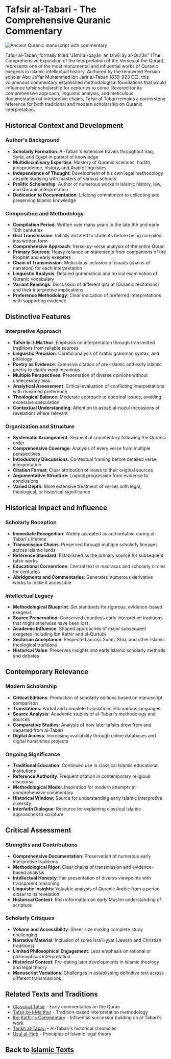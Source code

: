 # Tafsir al-Tabari - The Comprehensive Quranic Commentary

![Ancient Quranic manuscript with commentary](tafsir_tabari_image.jpg)

Tafsir al-Tabari, formally titled "Jāmiʿ al-bayān ʿan taʾwīl āy al-Qurʾān" (The Comprehensive Exposition of the Interpretation of the Verses of the Quran), represents one of the most monumental and influential works of Quranic exegesis in Islamic intellectual history. Authored by the renowned Persian scholar Abu Ja'far Muhammad ibn Jarir al-Tabari (839-923 CE), this voluminous commentary established methodological foundations that would influence tafsir scholarship for centuries to come. Revered for its comprehensive approach, linguistic analysis, and meticulous documentation of interpretive chains, Tafsir al-Tabari remains a cornerstone reference for both traditional and modern scholarship on Quranic interpretation.

## Historical Context and Development

### Author's Background
- **Scholarly Formation**: Al-Tabari's extensive travels throughout Iraq, Syria, and Egypt in pursuit of knowledge
- **Multidisciplinary Expertise**: Mastery of Quranic sciences, hadith, jurisprudence, history, and Arabic linguistics
- **Independence of Thought**: Development of his own legal methodology despite studying with masters of various schools
- **Prolific Scholarship**: Author of numerous works in Islamic history, law, and Quranic interpretation
- **Dedication to Documentation**: Lifelong commitment to collecting and preserving Islamic knowledge

### Composition and Methodology
- **Compilation Period**: Written over many years in the late 9th and early 10th centuries
- **Oral Transmission**: Initially dictated to students before being compiled into written form
- **Comprehensive Approach**: Verse-by-verse analysis of the entire Quran
- **Primary Sources**: Heavy reliance on statements from companions of the Prophet and early exegetes
- **Chain of Transmission**: Meticulous inclusion of isnads (chains of narrators) for each interpretation
- **Linguistic Analysis**: Detailed grammatical and lexical examination of Quranic vocabulary
- **Variant Readings**: Discussion of different qira'at (Quranic recitations) and their interpretive implications
- **Preference Methodology**: Clear indication of preferred interpretations with supporting evidence

## Distinctive Features

### Interpretive Approach
- **Tafsir bi-l-Ma'thur**: Emphasis on interpretation through transmitted traditions from reliable sources
- **Linguistic Precision**: Careful analysis of Arabic grammar, syntax, and philology
- **Poetry as Evidence**: Extensive citation of pre-Islamic and early Islamic poetry to clarify word meanings
- **Multiple Perspectives**: Presentation of diverse opinions without unnecessary bias
- **Analytical Assessment**: Critical evaluation of conflicting interpretations with reasoned preference
- **Theological Balance**: Moderate approach to doctrinal issues, avoiding excessive speculation
- **Contextual Understanding**: Attention to asbab al-nuzul (occasions of revelation) where relevant

### Organization and Structure
- **Systematic Arrangement**: Sequential commentary following the Quranic order
- **Comprehensive Coverage**: Analysis of every verse from multiple perspectives
- **Introductory Discussions**: Contextual framing before detailed verse interpretation
- **Citation Format**: Clear attribution of views to their original sources
- **Argumentative Structure**: Logical progression from evidence to conclusions
- **Varied Depth**: More extensive treatment of verses with legal, theological, or historical significance

## Historical Impact and Influence

### Scholarly Reception
- **Immediate Recognition**: Widely accepted as authoritative during al-Tabari's lifetime
- **Transmission Chains**: Preserved through multiple scholarly lineages across Islamic lands
- **Reference Standard**: Established as the primary source for subsequent tafsir works
- **Educational Cornerstone**: Central text in madrasas and scholarly circles for centuries
- **Abridgments and Commentaries**: Generated numerous derivative works to make it accessible

### Intellectual Legacy
- **Methodological Blueprint**: Set standards for rigorous, evidence-based exegesis
- **Source Preservation**: Conserved countless early interpretive traditions that might otherwise have been lost
- **Academic Influence**: Shaped approaches of major subsequent exegetes including Ibn Kathir and al-Qurtubi
- **Sectarian Acceptance**: Respected across Sunni, Shia, and other Islamic theological traditions
- **Historical Value**: Preserves insights into early Islamic scholarly methods and debates

## Contemporary Relevance

### Modern Scholarship
- **Critical Editions**: Production of scholarly editions based on manuscript comparison
- **Translations**: Partial and complete translations into various languages
- **Source Analysis**: Academic studies of al-Tabari's methodology and sources
- **Comparative Studies**: Analysis of how later tafsirs drew from and departed from al-Tabari
- **Digital Access**: Increasing availability through online databases and digital humanities projects

### Ongoing Significance
- **Traditional Education**: Continued use in classical Islamic educational institutions
- **Reference Authority**: Frequent citation in contemporary religious discourse
- **Methodological Model**: Inspiration for modern attempts at comprehensive commentary
- **Historical Window**: Source for understanding early Islamic interpretive diversity
- **Interfaith Dialogue**: Resource for explaining classical Islamic approaches to scripture

## Critical Assessment

### Strengths and Contributions
- **Comprehensive Documentation**: Preservation of numerous early interpretive traditions
- **Methodological Rigor**: Clear chains of transmission and evidence-based analysis
- **Intellectual Honesty**: Fair presentation of diverse viewpoints with transparent reasoning
- **Linguistic Insights**: Valuable analysis of Quranic Arabic from a period closer to its revelation
- **Historical Context**: Rich information on early Muslim understanding of scripture

### Scholarly Critiques
- **Volume and Accessibility**: Sheer size making complete study challenging
- **Narrative Material**: Inclusion of some isra'iliyyat (Jewish and Christian traditions)
- **Limited Philosophical Engagement**: Less emphasis on rational or philosophical interpretation
- **Historical Context**: Pre-dating later developments in Islamic theology and legal theory
- **Manuscript Variations**: Challenges in establishing definitive text across different transmissions

## Related Texts and Traditions

- [Classical Tafsir](./classical_tafsir.md) - Early commentaries on the Quran
- [Tafsir bi-l-Ma'thur](./tafsir_mathur.md) - Tradition-based interpretation methodology
- [Ibn Kathir's Commentary](./tafsir_ibn_kathir.md) - Influential successor building on al-Tabari's work
- [Tarikh al-Tabari](./tarikh_tabari.md) - Al-Tabari's historical chronicles
- [Usul al-Fiqh](./usul_al_fiqh.md) - Principles of Islamic legal theory

## Back to [Islamic Texts](./README.md)
